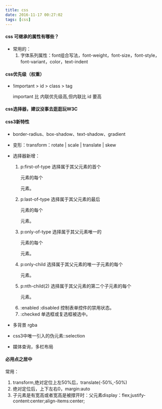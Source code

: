 ```yaml
---
title: css
date: 2016-11-17 00:27:02
tags: [css]
---
```


#### css 可继承的属性有哪些？

- 常用的：
  1. 字体系列属性：font组合写法，font-weight，font-size，font-style，font-variant，color，text-indent

#### css优先级（权重）

- !important >  id > class > tag  

  important 比 内联优先级高,但内联比 id 要高

#### css选择器，建议没事去逛逛玩W3C

#### css3新特性

- border-radius、box-shadow、text-shadow、gradient

- 变形：transform：rotate | scale | translate |  skew 

- 选择器新增：

  1. p:first-of-type 选择属于其父元素的首个 <p> 元素的每个 <p> 元素。
  2. p:last-of-type  选择属于其父元素的最后 <p> 元素的每个 <p> 元素。
  3. p:only-of-type  选择属于其父元素唯一的 <p> 元素的每个 <p> 元素。
  4. p:only-child    选择属于其父元素的唯一子元素的每个 <p> 元素。
  5. p:nth-child(2)  选择属于其父元素的第二个子元素的每个 <p> 元素。
  6. :enabled  :disabled 控制表单控件的禁用状态。
  7. :checked        单选框或复选框被选中。

- 多背景 rgba

- css3中唯一引入的伪元素::selection

- 媒体查询，多栏布局


#### 必用点之居中

常用：

1. transform,绝对定位上左50%后，translate(-50%,-50%)
2. 绝对定位后，上下左右0，margin:auto
3. 子元素是有宽高或者宽高是被撑开时：父元素display：flex;justify-content:center;align-items:center;